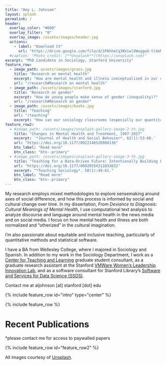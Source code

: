 ```yaml
---
title: "Amy L. Johnson"
layout: splash
permalink: /
header:
  overlay_color: "#000"
  overlay_filter: "0"
  overlay_image: /assets/images/header.jpg
  actions:
    - label: "Download CV"
      url: "https://drive.google.com/file/d/1PAhheCq3KViwlXWogguO-tl4eNw8obC4/view?usp=sharing"
  #caption: "Photo credit: [**Unsplash**](https://unsplash.com)"
excerpt: "PhD Candidate in Sociology, Stanford University"
feature_row:
  - image_path: assets/images/grass.jpg
    title: "Research on mental health"
    excerpt: "How are mental health and illness conceptualized in our cultural imagination?"
    url: "/research#Research on mental health"
  - image_path: /assets/images/stanford.jpg
    title: "Research on gender"
    excerpt: "How do young people make sense of gender (inequality)?"
    url: "/research#Research on gender"
  - image_path: /assets/images/books.jpg
    title: "Teaching"
    url: "/teaching"
    excerpt: "How can our sociology classrooms (especially our quantitative methods) be more inclusive and equitable?"
feature_row2:
  - #image_path: /assets/images/unsplash-gallery-image-2-th.jpg
    title: "Changes in Mental Health and Treatment, 1997-2017"
    excerpt: '*Journal of Health and Social Behavior*. 62(1):53-68.'
    url: "https://doi.org/10.1177/0022146520984136"
    btn_label: "Read more"
    btn_class: "btn--primary"
  - #image_path: /assets/images/unsplash-gallery-image-3-th.jpg
    title: "Teaching for a Data-Driven Future: Intentionally Building Foundational Computing Skills"
    url: "https://doi.org/10.1177/0092055X211033632"
    excerpt: "*Teaching Sociology*. 50(1):49-61."
    btn_label: "Read more"
    btn_class: "btn--primary"
---
```


My research employs mixed methodologies to explore sensemaking around axes of social difference, and how this process is informed by social and cultural change over time. In my dissertation, *From Deviance to Diagnosis: Cultural Meanings of Mental Health*, I use computational text analysis to analyze discourse and language around mental health in the news media and on social media. I focus on how mental health and illness are both normalized and “otherized” in the cultural imagination.

I’m also passionate about equitable and inclusive teaching, particularly of quantitative methods and statistical software.

I have a BA from Wellesley College, where I majored in Sociology and Spanish. In addition to my work in the Sociology Department, I work as a [Center for Teaching and Learning](https://href.li/?https://ctl.stanford.edu/) graduate student consultant, as a graduate research assistant at the Stanford [VMWare Women’s Leadership Innovation Lab](https://href.li/?https://womensleadership.stanford.edu/), and as a software consultant for Stanford Library’s [Software and Services for Data Science (SSDS)](https://href.li/?https://ssds.stanford.edu/).

Contact me at aljohnson [at] stanford [dot] edu

{% include feature_row id="intro" type="center" %}

{% include feature_row %}

# Recent Publications
*please contact me for access to paywalled papers

{% include feature_row id="feature_row2" %}

All images courtesy of [Unsplash](https://unsplash.com).
